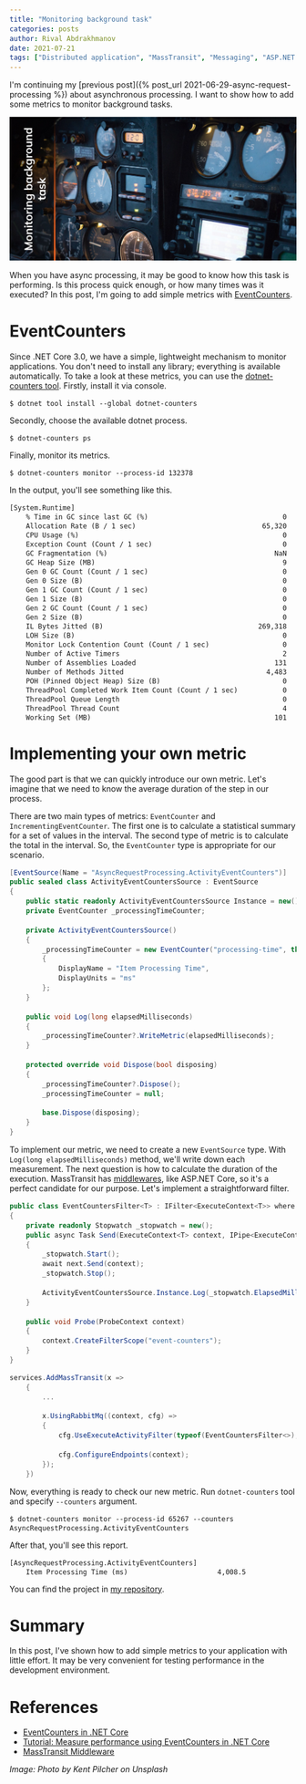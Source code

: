 ```yaml
---
title: "Monitoring background task"
categories: posts
author: Rival Abdrakhmanov
date: 2021-07-21
tags: ["Distributed application", "MassTransit", "Messaging", "ASP.NET Core", "EventCounters", "Diagnostics", "Performance"]
---
```


I'm continuing my [previous post]({% post_url 2021-06-29-async-request-processing %}) about asynchronous processing. I want to show how to add some metrics to monitor background tasks.

![Title image](/images/2021-07-21-monitoring-background-task/cover_monitoring_task.jpg)

When you have async processing, it may be good to know how this task is performing. Is this process quick enough, or how many times was it executed? In this post, I'm going to add simple metrics with [EventCounters](https://docs.microsoft.com/en-us/dotnet/core/diagnostics/event-counters).

# EventCounters
Since .NET Core 3.0, we have a simple, lightweight mechanism to monitor applications. You don't need to install any library; everything is available automatically. To take a look at these metrics, you can use the [dotnet-counters tool](https://docs.microsoft.com/en-us/dotnet/core/diagnostics/dotnet-counters). Firstly, install it via console.

```
$ dotnet tool install --global dotnet-counters
```

Secondly, choose the available dotnet process.

```
$ dotnet-counters ps
```

Finally, monitor its metrics.

```
$ dotnet-counters monitor --process-id 132378
```

In the output, you'll see something like this.

```
[System.Runtime]
    % Time in GC since last GC (%)                                 0    
    Allocation Rate (B / 1 sec)                               65,320    
    CPU Usage (%)                                                  0    
    Exception Count (Count / 1 sec)                                0    
    GC Fragmentation (%)                                         NaN    
    GC Heap Size (MB)                                              9    
    Gen 0 GC Count (Count / 1 sec)                                 0    
    Gen 0 Size (B)                                                 0    
    Gen 1 GC Count (Count / 1 sec)                                 0    
    Gen 1 Size (B)                                                 0    
    Gen 2 GC Count (Count / 1 sec)                                 0    
    Gen 2 Size (B)                                                 0    
    IL Bytes Jitted (B)                                      269,318    
    LOH Size (B)                                                   0    
    Monitor Lock Contention Count (Count / 1 sec)                  0    
    Number of Active Timers                                        2    
    Number of Assemblies Loaded                                  131    
    Number of Methods Jitted                                   4,483    
    POH (Pinned Object Heap) Size (B)                              0    
    ThreadPool Completed Work Item Count (Count / 1 sec)           0    
    ThreadPool Queue Length                                        0    
    ThreadPool Thread Count                                        4    
    Working Set (MB)                                             101
```

# Implementing your own metric

The good part is that we can quickly introduce our own metric. Let's imagine that we need to know the average duration of the step in our process.

There are two main types of metrics: `EventCounter` and `IncrementingEventCounter`. The first one is to calculate a statistical summary for a set of values in the interval. The second type of metric is to calculate the total in the interval. So, the `EventCounter` type is appropriate for our scenario.

```c#
[EventSource(Name = "AsyncRequestProcessing.ActivityEventCounters")]
public sealed class ActivityEventCountersSource : EventSource
{
    public static readonly ActivityEventCountersSource Instance = new();
    private EventCounter _processingTimeCounter;

    private ActivityEventCountersSource()
    {
        _processingTimeCounter = new EventCounter("processing-time", this)
        {
            DisplayName = "Item Processing Time",
            DisplayUnits = "ms"
        };
    }

    public void Log(long elapsedMilliseconds)
    {
        _processingTimeCounter?.WriteMetric(elapsedMilliseconds);
    }

    protected override void Dispose(bool disposing)
    {
        _processingTimeCounter?.Dispose();
        _processingTimeCounter = null;

        base.Dispose(disposing);
    }
}
```

To implement our metric, we need to create a new `EventSource` type. With `Log(long elapsedMilliseconds)` method, we'll write down each measurement. The next question is how to calculate the duration of the execution. MassTransit has [middlewares](https://masstransit-project.com/advanced/middleware/), like ASP.NET Core, so it's a perfect candidate for our purpose. Let's implement a straightforward filter.

```c#
public class EventCountersFilter<T> : IFilter<ExecuteContext<T>> where T : class
{
    private readonly Stopwatch _stopwatch = new();
    public async Task Send(ExecuteContext<T> context, IPipe<ExecuteContext<T>> next)
    {
        _stopwatch.Start();
        await next.Send(context);
        _stopwatch.Stop();

        ActivityEventCountersSource.Instance.Log(_stopwatch.ElapsedMilliseconds);
    }

    public void Probe(ProbeContext context)
    {
        context.CreateFilterScope("event-counters");
    }
}
```

```c#
services.AddMassTransit(x =>
    {
        ...

        x.UsingRabbitMq((context, cfg) =>
        {
            cfg.UseExecuteActivityFilter(typeof(EventCountersFilter<>), context);

            cfg.ConfigureEndpoints(context);
        });
    })
```

Now, everything is ready to check our new metric. Run `dotnet-counters` tool and specify `--counters` argument.

```
$ dotnet-counters monitor --process-id 65267 --counters AsyncRequestProcessing.ActivityEventCounters
```

After that, you'll see this report.

```
[AsyncRequestProcessing.ActivityEventCounters]
    Item Processing Time (ms)                      4,008.5
```

You can find the project in [my repository](https://github.com/rafaelldi/async-request-processing).

# Summary

In this post, I've shown how to add simple metrics to your application with little effort. It may be very convenient for testing performance in the development environment.

# References

- [EventCounters in .NET Core](https://docs.microsoft.com/en-us/dotnet/core/diagnostics/event-counters)
- [Tutorial: Measure performance using EventCounters in .NET Core](https://docs.microsoft.com/en-us/dotnet/core/diagnostics/event-counter-perf)
- [MassTransit Middleware](https://masstransit-project.com/advanced/middleware/)

*Image: Photo by Kent Pilcher on Unsplash*